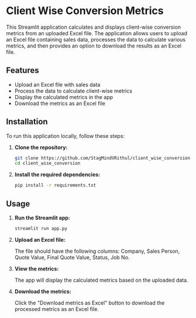 # Client Wise Conversion Metrics

This Streamlit application calculates and displays client-wise conversion metrics from an uploaded Excel file. The application allows users to upload an Excel file containing sales data, processes the data to calculate various metrics, and then provides an option to download the results as an Excel file.

## Features

- Upload an Excel file with sales data
- Process the data to calculate client-wise metrics
- Display the calculated metrics in the app
- Download the metrics as an Excel file

## Installation

To run this application locally, follow these steps:

1. **Clone the repository:**
   
   ```bash
   git clone https://github.com/StagMindVRithul/client_wise_conversion.git
   cd client_wise_conversion

3. **Install the required dependencies:**
   
   ```bash
   pip install -r requirements.txt

## Usage

1. **Run the Streamlit app:**

    ```bash
    streamlit run app.py

2. **Upload an Excel file:**

    The file should have the following columns: Company, Sales Person, Quote Value, Final Quote Value, Status, Job No.

3. **View the metrics:**

    The app will display the calculated metrics based on the uploaded data.

4. **Download the metrics:**

    Click the "Download metrics as Excel" button to download the processed metrics as an Excel file.
